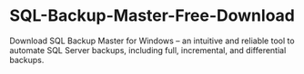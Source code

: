 # SQL-Backup-Master-Free-Download
Download SQL Backup Master for Windows – an intuitive and reliable tool to automate SQL Server backups, including full, incremental, and differential backups.
